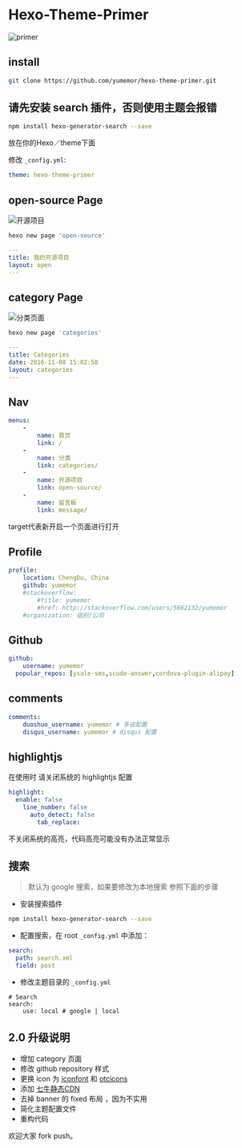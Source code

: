 # Hexo-Theme-Primer

![primer](http://oct8d1mqf.bkt.clouddn.com/2016-11-08-5368F973-375A-4871-A7BE-0112F303F884.png)

## install

``` bash
git clone https://github.com/yumemor/hexo-theme-primer.git
```

## 请先安装 search 插件，否则使用主题会报错

``` bash
npm install hexo-generator-search --save
```

放在你的Hexo／theme下面

修改 `_config.yml`:

``` yaml
theme: hexo-theme-primer
```

## open-source Page

![开源项目](http://oct8d1mqf.bkt.clouddn.com/2016-11-08-20%3A18%3A55.jpg)

``` bash
hexo new page 'open-source'
```

``` yaml
---
title: 我的开源项目
layout: open
---

```

## category Page

![分类页面](http://oct8d1mqf.bkt.clouddn.com/2016-11-08-20%3A20%3A08.jpg)

``` bash
hexo new page 'categories'
```

``` yaml
---
title: Categories
date: 2016-11-08 15:02:58
layout: categories
---
```

## Nav

``` yaml
menus:
	- 
		name: 首页
		link: /
	- 
		name: 分类
		link: categories/
	- 
		name: 开源项目
		link: open-source/
	- 
		name: 留言板
		link: message/
```
target代表新开启一个页面进行打开

## Profile

```yaml
profile:
	location: ChengDu, China
	github: yumemor
	#stackoverflow: 
		#title: yumemor
		#href: http://stackoverflow.com/users/5662132/yumemor
	#organization: 组织/公司
```
## Github
``` yaml
github: 
	username: yumemor
  popular_repos: [ysale-sms,scude-answer,cordova-plugin-alipay]
```

## comments
```yaml
comments:
	duoshuo_username: yumemor # 多说配置
	disqus_username: yumemor # disqus 配置

```
## highlightjs
在使用时 请关闭系统的 highlightjs 配置
``` yaml
highlight:
  enable: false
    line_number: false
      auto_detect: false
        tab_replace:
```
不关闭系统的高亮，代码高亮可能没有办法正常显示

## 搜索

> 默认为 google 搜索，如果要修改为本地搜索 参照下面的步骤

- 安装搜索插件

``` bash
npm install hexo-generator-search --save
```

- 配置搜索，在 root `_config.yml` 中添加：
``` yaml
search:
  path: search.xml
  field: post
```

- 修改主题目录的 `_config.yml`

```
# Search 
search:
    use: local # google | local
```

## 2.0 升级说明

- 增加 category 页面
- 修改 github repository 样式
- 更换 icon 为 [iconfont](http://www.iconfont.cn) 和 [otcicons](https://otcicons.github.com)
- 添加 [七牛静态CDN](https://staticfile.org/)
- 去掉 banner 的 fixed 布局 ，因为不实用
- 简化主题配置文件
- 重构代码

欢迎大家 fork push。


